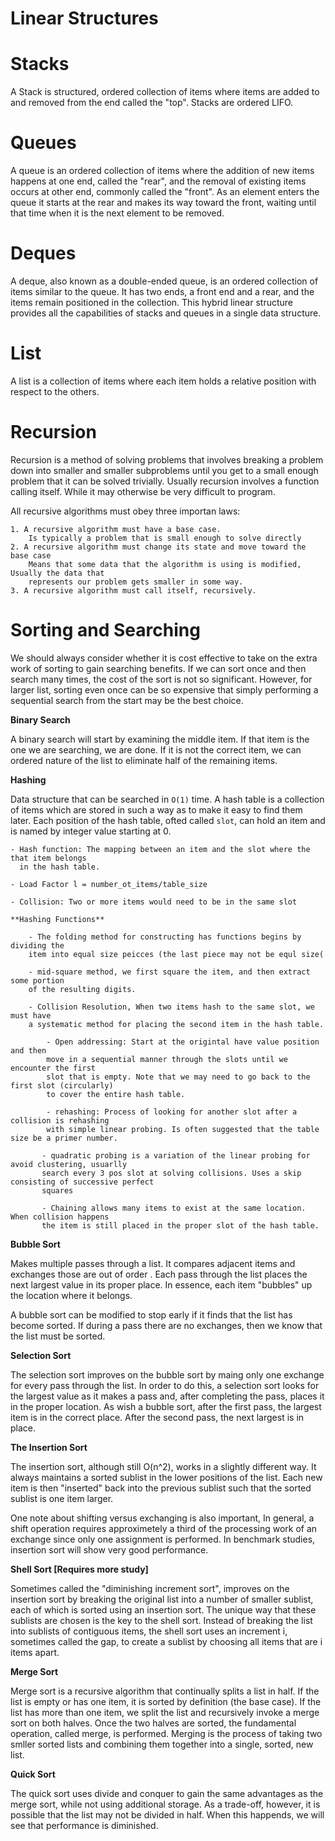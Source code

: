 # Linear Structures

# Stacks

A Stack is structured, ordered collection of items where items are added to and
removed from the end called the "top". Stacks are ordered LIFO.

# Queues

A queue is an ordered collection of items where the addition of new items happens
at one end, called the "rear", and the removal of existing items occurs at other 
end, commonly called the "front". As an element enters the queue it starts at 
the rear and makes its way toward the front, waiting until that time when it is the
next element to be removed.

# Deques

A deque, also known as a double-ended queue, is an ordered collection of items similar
to the queue. It has two ends, a front end and a rear, and the items remain positioned
in the collection. This hybrid linear structure provides all the capabilities of stacks
and queues in a single data structure.

# List

A list is a collection of items where each item holds a relative position with respect
to the others. 

# Recursion

Recursion is a method of solving problems that involves breaking a problem down
into smaller and smaller subproblems until you get to a small enough problem that
it can be solved trivially. Usually recursion involves a function calling itself.
While it may otherwise be very difficult to program.

All recursive algorithms must obey three importan laws:

    1. A recursive algorithm must have a base case.
        Is typically a problem that is small enough to solve directly
    2. A recursive algorithm must change its state and move toward the base case
        Means that some data that the algorithm is using is modified, Usually the data that
        represents our problem gets smaller in some way.
    3. A recursive algorithm must call itself, recursively.
        
    
# Sorting and Searching

We should always consider whether it is cost effective to take on the extra work of sorting to gain
searching benefits. If we can sort once and then search many times, the cost 
of the sort is not so significant. However, for larger list, sorting even once
can be so expensive that simply performing a sequential search from the start
may be the best choice.

**Binary Search** 

A binary search will start by examining the middle item. If that item is the one
we are searching, we are done. If it is not the correct item, we can ordered nature
of the list to eliminate half of the remaining items.

**Hashing** 

Data structure that can be searched in `O(1)` time. A hash table is a collection
of items which are stored in such a way as to make it easy to find them later. Each
position of the hash table, ofted called `slot`, can hold an item and is named
by integer value starting at 0.

    - Hash function: The mapping between an item and the slot where the that item belongs
      in the hash table.
                    
    - Load Factor l = number_ot_items/table_size
    
    - Collision: Two or more items would need to be in the same slot
    
    **Hashing Functions**
    
        - The folding method for constructing has functions begins by dividing the
        item into equal size peicces (the last piece may not be equl size(
        
        - mid-square method, we first square the item, and then extract some portion
        of the resulting digits.
        
        - Collision Resolution, When two items hash to the same slot, we must have
        a systematic method for placing the second item in the hash table.
    
            - Open addressing: Start at the origintal have value position and then 
            move in a sequential manner through the slots until we encounter the first
            slot that is empty. Note that we may need to go back to the first slot (circularly)
            to cover the entire hash table.
            
            - rehashing: Process of looking for another slot after a collision is rehashing
            with simple linear probing. Is often suggested that the table size be a primer number.
            
           - quadratic probing is a variation of the linear probing for avoid clustering, usuarlly
           search every 3 pos slot at solving collisions. Uses a skip consisting of successive perfect
           squares
        
           - Chaining allows many items to exist at the same location. When collision happens
           the item is still placed in the proper slot of the hash table.
       
**Bubble Sort**

Makes multiple passes through a list. It compares adjacent items and exchanges those are out of order
. Each pass through the list places the next largest value in its proper place. In essence, each item
"bubbles" up the location where it belongs.

A bubble sort can be modified to stop early if it finds that the list has become sorted. If during a 
pass there are no exchanges, then we know that the list must be sorted.

**Selection Sort**

The selection sort improves on the bubble sort by maing only one exchange for every pass through the
list. In order to do this, a selection sort looks for the largest value as it makes a pass and, after
completing the pass, places it in the proper location. As wish a bubble sort, after the first pass,
the largest item is in the correct place. After the second pass, the next largest is in place.

**The Insertion Sort**

The insertion sort, although still O(n^2), works in a slightly different way. It always maintains
a sorted sublist in the lower positions of the list. Each new item is then "inserted" back into the
previous sublist such that the sorted sublist is one item larger.

One note about shifting versus exchanging is also important, In general, a shift operation requires
approximetely a third of the processing work of an exchange since only one assignment is performed.
In benchmark studies, insertion sort will show very good performance.

**Shell Sort [Requires more study]**

Sometimes called the "diminishing increment sort", improves on the insertion sort by breaking the 
original list into a number of smaller sublist, each of which is sorted using an insertion sort.
The unique way that these sublists are chosen is the key to the shell sort.
Instead of breaking the list into sublists of contiguous items, the shell sort uses an increment i,
sometimes called the gap, to create a sublist by choosing all items that are i items apart.

**Merge Sort**

Merge sort is a recursive algorithm that continually splits a list in half.
If the list is empty or has one item, it is sorted by definition (the base case).
If the list has more than one item, we split the list and recursively invoke a merge
sort on both halves. Once the two halves are sorted, the fundamental operation, called
merge, is performed. Merging is the process of taking two smller sorted lists and
combining them together into a single, sorted, new list.

**Quick Sort**

The quick sort uses divide and conquer to gain the same advantages as the merge sort, while not
using additional storage. As a trade-off, however, it is possible that the list may not be
divided in half. When this happends, we will see that performance is diminished.

